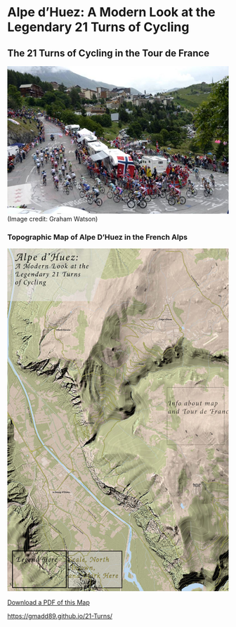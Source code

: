 # Alpe d’Huez: A Modern Look at the Legendary 21 Turns of Cycling

## The 21 Turns of Cycling in the Tour de France
![Display image of Alpe d'Huez Map](Alpe-D'Huez.jpg)
(Image credit: Graham Watson)

### Topographic Map of Alpe D’Huez in the French Alps
![Display image of Alpe d'Huez Map](AlpeD'Huez_Draft1.jpg)

[Download a PDF of this Map](AlpeD'Huez_Draft1.pdf)

https://gmadd89.github.io/21-Turns/